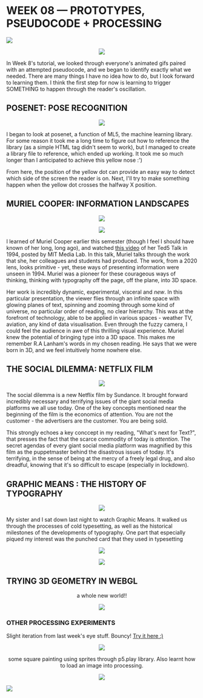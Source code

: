 # WEEK 08 — PROTOTYPES, PSEUDOCODE + PROCESSING

<img src="Pseudocode.jpg">
<p align="center"><img src="prototypefast.gif"></p>

In Week 8's tutorial, we looked through everyone's animated gifs paired with an attempted pseudocode, and we began to identify exactly what we needed. There are many things I have no idea how to do, but I look forward to learning them. I think the first step for now is learning to trigger SOMETHING to happen through  the reader's oscillation.

## POSENET: POSE RECOGNITION
<p align="CENTER"><img src="posenet.gif"></p>

I began to look at posenet, a function of ML5, the machine learning library. For some reason it took me a long time to figure out how to reference the library (as a simple HTML tag didn't seem to work), but I managed to create a library file to reference, which ended up working. It took me so much longer than I anticipated to achieve this yellow nose :')

From here, the position of the yellow dot can provide an easy way to detect which side of the screen the reader is on. Next, I'll try to make something happen when the yellow dot crosses the halfway X position.

## MURIEL COOPER: INFORMATION LANDSCAPES

<p align="center"><img src="Muriel.jpg"></p>
<p align="center"><img src="Murielwithunidentifiedmales.jpg"></p>

I learned of Muriel Cooper earlier this semester (though I feel I should have known of her long, long ago), and watched [this video](https://youtu.be/BhrZHkdc2rU) of her Ted5 Talk in 1994, posted by MIT Media Lab. In this talk, Muriel talks through the work that she, her colleagues and students had produced. The work, from a 2020 lens, looks primitive - yet, these ways of presenting information were unseen in 1994. Muriel was a pioneer for these courageous ways of thinking, thinking with typography off the page, off the plane, into 3D space.

Her work is incredibly dynamic, experimental, visceral and *new*. In this particular presentation, the viewer flies through an infinite space with glowing planes of text, spinning and zooming through some kind of universe, no particular order of reading, no clear hierarchy. This was at the forefront of technology, able to be applied in various spaces - weather TV, aviation, any kind of data visualisation. Even through the fuzzy camera, I could feel the audience in awe of this thrilling visual experience. Muriel knew the potential of bringing type into a 3D space. This makes me remember R.A Lanham's words in my chosen reading. He says that we were born in 3D, and we feel intuitively home nowhere else.

## THE SOCIAL DILEMMA: NETFLIX FILM

<p align="center"><img src="socialdilemma.jpg"></p>

The social dilemma is a new Netflix film by Sundance. It brought forward incredibly necessary and terrifying issues of the giant social media platforms we all use today. One of the key concepts mentioned near the beginning of the film is the economics of attention. You are not the customer - the advertisers are the customer. You are being sold.

This strongly echoes a key conccept in my reading, "What's next for Text?", that presses the fact that the scarce commodity of today is *attention*. The secret agendas of every giant social media platform was magnified by this film as the puppetmaster behind the disastrous issues of today. It's terrifying, in the sense of being at the mercy of a freely legal drug, and also dreadful, knowing that it's so difficult to escape (especially in lockdown).

## GRAPHIC MEANS : THE HISTORY OF TYPOGRAPHY
<p align="center"><img src="graphicmeans.jpg"></p>

My sister and I sat down last night to watch Graphic Means. It walked us through the processes of cold typesetting, as well as the historical milestones of the developments of typography. One part that especially piqued my interest was the punched card that they used in typesetting

<p align="center"><img src="punchedcard.jpg"></p>
<p align="center"><img src="Screen Shot 2020-10-07 at 5.16.59 PM.jpg"></p>

## TRYING 3D GEOMETRY IN WEBGL
<p align="center">a whole new world!!</p>
<p align="center"><img src="oscillateplane.gif"></p>

### OTHER PROCESSING EXPERIMENTS

Slight iteration from last week's eye stuff. Bouncy! [Try it here :)](https://jackieliiu.github.io/CODEWORDS/Week08/bouncyeyes/bouncingeyes/)

<p align="CENTER"><img src="bounceeyes.gif"></p>
  
<p align="CENTER">some square painting using sprites through p5.play library. Also learnt how to load an image into processing.</p>

<p align="CENTER"><img src="paintingsquares.gif"> </p>

<img src="paintingsquares.jpg">
